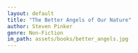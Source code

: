 ```yaml
---
layout: default
title: "The Better Angels of Our Nature"
author: Steven Pinker
genre: Non-Fiction
im_path: assets/books/better_angels.jpg
---
```

